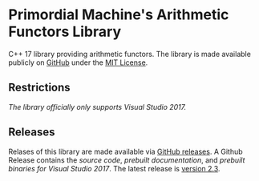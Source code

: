 # Primordial Machine's Arithmetic Functors Library
C++ 17 library providing arithmetic functors.
The library is made available publicly on [GitHub](https://github.com/primordialmachine/arithmetic-functors) under the [MIT License](https://github.com/primordialmachine/arithmetic-functors/blob/master/LICENSE).

## Restrictions
*The library officially only supports Visual Studio 2017.*

## Releases
Relases of this library are made available via [GitHub releases](https://github.com/primordialmachine/arithmetic-functors/releases/). A Github Release contains the *source code*, *prebuilt documentation*, and *prebuilt binaries for Visual Studio 2017*. The latest release is [version 2.3](https://github.com/primordialmachine/arithmetic-functors/releases/latest).
